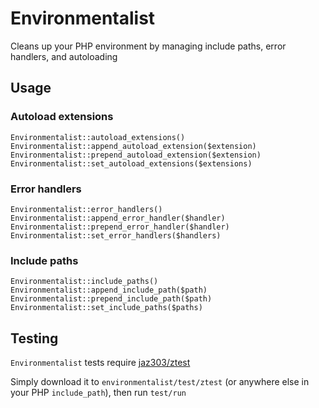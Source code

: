 # Environmentalist

Cleans up your PHP environment by managing include paths, error handlers, and autoloading


## Usage

### Autoload extensions

    Environmentalist::autoload_extensions()
    Environmentalist::append_autoload_extension($extension)
    Environmentalist::prepend_autoload_extension($extension)
    Environmentalist::set_autoload_extensions($extensions)

### Error handlers

    Environmentalist::error_handlers()
    Environmentalist::append_error_handler($handler)
    Environmentalist::prepend_error_handler($handler)
    Environmentalist::set_error_handlers($handlers)

### Include paths

    Environmentalist::include_paths()
    Environmentalist::append_include_path($path)
    Environmentalist::prepend_include_path($path)
    Environmentalist::set_include_paths($paths)


## Testing

`Environmentalist` tests require [jaz303/ztest](http://github.com/jaz303/ztest)

Simply download it to `environmentalist/test/ztest` (or anywhere else in your PHP `include_path`), then run `test/run`